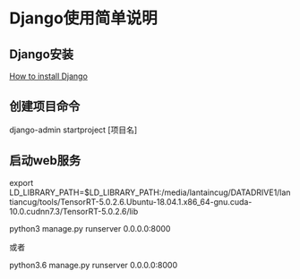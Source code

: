 # Django使用简单说明

## Django安装
<a href="https://docs.djangoproject.com/en/2.2/topics/install/#installing-official-release" target="_blank">How to install Django</a>

## 创建项目命令
django-admin startproject [项目名]

## 启动web服务
export LD_LIBRARY_PATH=$LD_LIBRARY_PATH:/media/lantaincug/DATADRIVE1/lantiancug/tools/TensorRT-5.0.2.6.Ubuntu-18.04.1.x86_64-gnu.cuda-10.0.cudnn7.3/TensorRT-5.0.2.6/lib

python3 manage.py runserver 0.0.0.0:8000

或者

python3.6 manage.py runserver 0.0.0.0:8000


